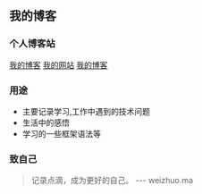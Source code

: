 ## 我的博客

### 个人博客站
[我的博客](http://blog.maweizhuo.com)
[我的网站](http://maweizhuo.com)
[我的博客](http://wiki.maweizhuo.com)


### 用途
- 主要记录学习,工作中遇到的技术问题
- 生活中的感悟
- 学习的一些框架语法等

### 致自己
> 记录点滴，成为更好的自己。     --- weizhuo.ma
